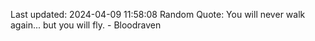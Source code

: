 Last updated: 2024-04-09 11:58:08
Random Quote: You will never walk again... but you will fly.  -  Bloodraven